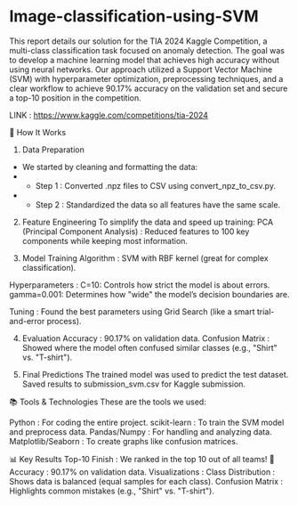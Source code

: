 # Image-classification-using-SVM

This report details our solution for the TIA 2024 Kaggle Competition, a multi-class classification task focused on anomaly detection. The goal was to develop a machine learning model that achieves high accuracy without using neural networks. Our approach utilized a Support Vector Machine (SVM) with hyperparameter optimization, preprocessing techniques, and a clear workflow to achieve 90.17% accuracy on the validation set and secure a top-10 position in the competition.

LINK : https://www.kaggle.com/competitions/tia-2024

🚀 How It Works
1. Data Preparation
- We started by cleaning and formatting the data:
- - Step 1 : Converted .npz files to CSV using convert_npz_to_csv.py. 
- - Step 2 : Standardized the data so all features have the same scale. 

2. Feature Engineering
To simplify the data and speed up training:
PCA (Principal Component Analysis) : Reduced features to 100 key components while keeping most information.

3. Model Training
Algorithm : SVM with RBF kernel (great for complex classification).

Hyperparameters :
C=10: Controls how strict the model is about errors.
gamma=0.001: Determines how "wide" the model’s decision boundaries are.

Tuning : Found the best parameters using Grid Search (like a smart trial-and-error process). 

4. Evaluation
Accuracy : 90.17% on validation data. 
Confusion Matrix : Showed where the model often confused similar classes (e.g., "Shirt" vs. "T-shirt").

5. Final Predictions
The trained model was used to predict the test dataset.
Saved results to submission_svm.csv for Kaggle submission. 

📚 Tools & Technologies
These are the tools we used:

Python : For coding the entire project. 
scikit-learn : To train the SVM model and preprocess data. 
Pandas/Numpy : For handling and analyzing data. 
Matplotlib/Seaborn : To create graphs like confusion matrices. 

📊 Key Results
Top-10 Finish : We ranked in the top 10 out of all teams! 🥇
Accuracy : 90.17% on validation data.
Visualizations :
Class Distribution : Shows data is balanced (equal samples for each class). 
Confusion Matrix : Highlights common mistakes (e.g., "Shirt" vs. "T-shirt"). 
